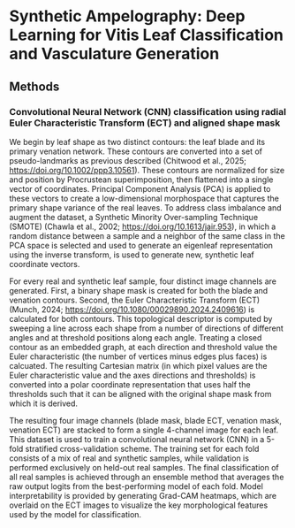 # Synthetic Ampelography: Deep Learning for Vitis Leaf Classification and Vasculature Generation

## Methods 

### Convolutional Neural Network (CNN) classification using radial Euler Characteristic Transform (ECT) and aligned shape mask  
We begin by leaf shape as two distinct contours: the leaf blade and its primary venation network. These contours are converted into a set of pseudo-landmarks as previous described (Chitwood et al., 2025; https://doi.org/10.1002/ppp3.10561). These contours are normalized for size and position by Procrustean superimposition, then flattened into a single vector of coordinates. Principal Component Analysis (PCA) is applied to these vectors to create a low-dimensional morphospace that captures the primary shape variance of the real leaves. To address class imbalance and augment the dataset, a Synthetic Minority Over-sampling Technique (SMOTE) (Chawla et al., 2002; https://doi.org/10.1613/jair.953), in which a random distance between a sample and a neighbor of the same class in the PCA space is selected and used to generate an eigenleaf representation using the inverse transform, is used to generate new, synthetic leaf coordinate vectors.

For every real and synthetic leaf sample, four distinct image channels are generated. First, a binary shape mask is created for both the blade and venation contours. Second, the Euler Characteristic Transform (ECT) (Munch, 2024; https://doi.org/10.1080/00029890.2024.2409616) is calculated for both contours. This topological descriptor is computed by sweeping a line across each shape from a number of directions of different angles and at threshold positions along each angle. Treating a closed contour as an embedded graph, at each direction and threshold value the Euler characteristic (the number of vertices minus edges plus faces) is calcuated. The resulting Cartesian matrix (in which pixel values are the Euler characteristic value and the axes directions and thresholds) is converted into a polar coordinate representation that uses half the thresholds such that it can be aligned with the original shape mask from which it is derived.

The resulting four image channels (blade mask, blade ECT, venation mask, venation ECT) are stacked to form a single 4-channel image for each leaf. This dataset is used to train a convolutional neural network (CNN) in a 5-fold stratified cross-validation scheme. The training set for each fold consists of a mix of real and synthetic samples, while validation is performed exclusively on held-out real samples. The final classification of all real samples is achieved through an ensemble method that averages the raw output logits from the best-performing model of each fold. Model interpretability is provided by generating Grad-CAM heatmaps, which are overlaid on the ECT images to visualize the key morphological features used by the model for classification.
